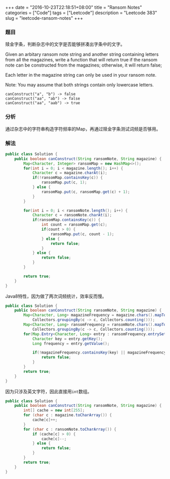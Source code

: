 +++
date = "2016-10-23T22:18:51+08:00"
title = "Ransom Notes"
categories = ["Code"]
tags = ["Leetcode"]
description = "Leetcode 383"
slug = "leetcode-ransom-notes"
+++

### 题目

赎金字条，判断杂志中的文字是否能够拼凑出字条中的文字。

Given an arbitary ransom note string and another string containing letters from all the magazines, write a function that will return true if the ransom note can be constructed from the magazines; otherwise, it will return false;

Each letter in the magazine string can only be used in your ransom note.

Note:
You may assume that both strings contain only lowercase letters.

```console
canConstruct("a", "b") -> false
canConstruct("aa", "ab") -> false
canConstruct("aa", "aab") -> true
```

### 分析

通过杂志中的字符串构造字符频率的Map，再通过赎金字条测试词频是否够用。

### 解法

```java
public class Solution {
    public boolean canConstruct(String ransomNote, String magazine) {
        Map<Character, Integer> ransomMap = new HashMap<>();
        for(int i = 0; i < magazine.length(); i++) {
            Character c = magazine.charAt(i);
            if(!ransomMap.containsKey(c)) {
                ransomMap.put(c, 1);
            } else {
                ransomMap.put(c, ransomMap.get(c) + 1);
            }
        }

        for(int i = 0; i < ransomNote.length(); i++) {
            Character c = ransomNote.charAt(i);
            if(ransomMap.containsKey(c)) {
                int count = ransomMap.get(c);
                if(count > 0) {
                    ransomMap.put(c, count - 1);
                } else {
                    return false;
                }
            } else {
                return false;
            }
        }

        return true;
    }
}
```

Java8特性，因为做了两次词频统计，效率反而慢。

```java
public class Solution {
    public boolean canConstruct(String ransomNote, String magazine) {
        Map<Character, Long> magazineFrequency = magazine.chars().mapToObj(i -> (char)i).collect(
            Collectors.groupingBy(c -> c, Collectors.counting()));
        Map<Character, Long> ransomFrequency = ransomNote.chars().mapToObj(i -> (char)i).collect(
            Collectors.groupingBy(c -> c, Collectors.counting()));
        for(Map.Entry<Character, Long> entry : ransomFrequency.entrySet()) {
            Character key = entry.getKey();
            Long frequency = entry.getValue();

            if(!magazineFrequency.containsKey(key) || magazineFrequency.get(key) < frequency) {
                return false;
            }
        }
        return true;
    }
}
```

因为只涉及英文字符，因此直接用`int`数组。

```java
public class Solution {
    public boolean canConstruct(String ransomNote, String magazine) {
        int[] cache = new int[255];
        for (char c : magazine.toCharArray()) {
            cache[c]++;
        }
        for (char c : ransomNote.toCharArray()) {
            if (cache[c] > 0) {
                cache[c]--;
            } else {
                return false;
            }
        }
        return true;
    }
}
```